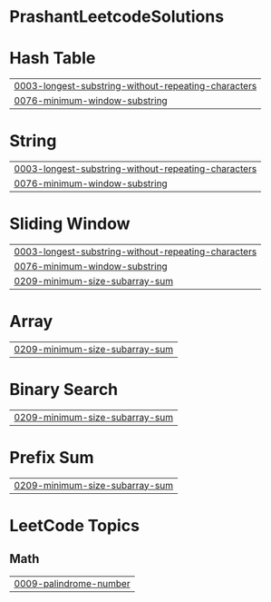 # PrashantLeetcodeSolutions


# Hash Table
|  |
| ------- |
| [0003-longest-substring-without-repeating-characters](https://github.com/PrashantG-hub/PrashantLeetcodeSolutions/tree/master/0003-longest-substring-without-repeating-characters) |
| [0076-minimum-window-substring](https://github.com/PrashantG-hub/PrashantLeetcodeSolutions/tree/master/0076-minimum-window-substring) |
# String
|  |
| ------- |
| [0003-longest-substring-without-repeating-characters](https://github.com/PrashantG-hub/PrashantLeetcodeSolutions/tree/master/0003-longest-substring-without-repeating-characters) |
| [0076-minimum-window-substring](https://github.com/PrashantG-hub/PrashantLeetcodeSolutions/tree/master/0076-minimum-window-substring) |
# Sliding Window
|  |
| ------- |
| [0003-longest-substring-without-repeating-characters](https://github.com/PrashantG-hub/PrashantLeetcodeSolutions/tree/master/0003-longest-substring-without-repeating-characters) |
| [0076-minimum-window-substring](https://github.com/PrashantG-hub/PrashantLeetcodeSolutions/tree/master/0076-minimum-window-substring) |
| [0209-minimum-size-subarray-sum](https://github.com/PrashantG-hub/PrashantLeetcodeSolutions/tree/master/0209-minimum-size-subarray-sum) |
# Array
|  |
| ------- |
| [0209-minimum-size-subarray-sum](https://github.com/PrashantG-hub/PrashantLeetcodeSolutions/tree/master/0209-minimum-size-subarray-sum) |
# Binary Search
|  |
| ------- |
| [0209-minimum-size-subarray-sum](https://github.com/PrashantG-hub/PrashantLeetcodeSolutions/tree/master/0209-minimum-size-subarray-sum) |
# Prefix Sum
|  |
| ------- |
| [0209-minimum-size-subarray-sum](https://github.com/PrashantG-hub/PrashantLeetcodeSolutions/tree/master/0209-minimum-size-subarray-sum) |
<!---LeetCode Topics Start-->
# LeetCode Topics
## Math
|  |
| ------- |
| [0009-palindrome-number](https://github.com/PrashantG-hub/PrashantLeetcodeSolutions/tree/master/0009-palindrome-number) |
<!---LeetCode Topics End-->